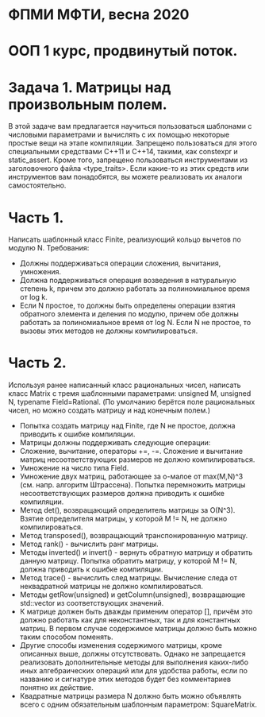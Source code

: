 # ﻿ФПМИ МФТИ, весна 2020
# ООП 1 курс, продвинутый поток.

# Задача 1. Матрицы над произвольным полем.
В этой задаче вам предлагается научиться пользоваться шаблонами с числовыми параметрами и вычислять с их помощью некоторые простые вещи на этапе компиляции. Запрещено пользоваться для этого специальными средствами С++11 и С++14, такими, как constexpr и static_assert. Кроме того, запрещено пользоваться инструментами из заголовочного файла <type_traits>. Если какие-то из этих средств или инструментов вам понадобятся, вы можете реализовать их аналоги самостоятельно.


# Часть 1.
Написать шаблонный класс Finite<unsigned N>, реализующий кольцо вычетов по модулю N. Требования:
* Должны поддерживаться операции сложения, вычитания, умножения.
* Должна поддерживаться операция возведения в натуральную степень k, причем это должно работать за полиномиальное время от log k.
* Если N простое, то должны быть определены операции взятия обратного элемента и деления по модулю, причем обе должны работать за полиномиальное время от log N. Если N не простое, то вызовы этих методов не должны компилироваться.

# Часть 2.
Используя ранее написанный класс рациональных чисел, написать класс Matrix с тремя шаблонными параметрами: unsigned M, unsigned N, typename Field=Rational. (По умолчанию берётся поле рациональных чисел, но можно создать матрицу и над конечным полем.)
* Попытка создать матрицу над Finite<N>, где N не простое, должна приводить к ошибке компиляции.
* Матрицы должны поддерживать следующие операции:
* Сложение, вычитание, операторы +=, -=. Сложение и вычитание матриц несоответствующих размеров не должно компилироваться.
* Умножение на число типа Field.
* Умножение двух матриц, работающее за o-малое от max(M,N)^3 (см. напр. алгоритм Штрассена). Попытка перемножить матрицы несоответствующих размеров должна приводить к ошибке компиляции.
* Метод det(), возвращающий определитель матрицы за O(N^3). Взятие определителя матрицы, у которой M != N, не должно компилироваться.
* Метод transposed(), возвращающий транспонированную матрицу.
* Метод rank() - вычислить ранг матрицы.
* Методы inverted() и invert() - вернуть обратную матрицу и обратить данную матрицу. Попытка обратить матрицу, у которой M != N, должна приводить к ошибке компиляции.
* Метод trace() - вычислить след матрицы. Вычисление следа от неквадратной матрицы не должно компилироваться.
* Методы getRow(unsigned) и getColumn(unsigned), возвращающие std::vector<Field> из соответствующих значений.
* К матрице должен быть дважды применим оператор [], причём это должно работать как для неконстантных, так и для константных матриц. В первом случае содержимое матрицы должно быть можно таким способом поменять.
* Другие способы изменения содержимого матрицы, кроме описанных выше, должны отсутствовать. Однако не запрещается реализовать дополнительные методы для выполнения каких-либо иных алгебраических операций или для удобства работы, если по названию и сигнатуре этих методов будет без комментариев понятно их действие.
* Квадратные матрицы размера N должно быть можно объявлять всего с одним обязательным шаблонным параметром: SquareMatrix<N>.




